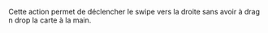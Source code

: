 Cette action permet de déclencher le swipe vers la droite sans avoir à drag n drop la carte à la main.
